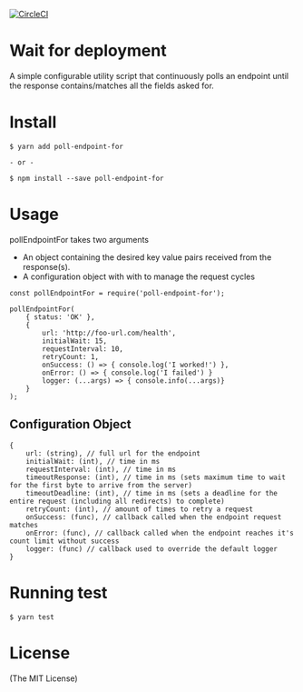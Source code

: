 [![CircleCI](https://circleci.com/gh/noms-digital-studio/poll-endpoint-for.svg?style=svg)](https://circleci.com/gh/noms-digital-studio/poll-endpoint-for)

# Wait for deployment
A simple configurable utility script that continuously polls an endpoint until the response contains/matches all the fields asked for.


# Install
```
$ yarn add poll-endpoint-for

- or -

$ npm install --save poll-endpoint-for
```

# Usage
pollEndpointFor takes two arguments 
- An object containing the desired key value pairs received from the response(s).
- A configuration object with with to manage the request cycles

```JS
const pollEndpointFor = require('poll-endpoint-for');

pollEndpointFor(
    { status: 'OK' },
    { 
        url: 'http://foo-url.com/health',        
        initialWait: 15,
        requestInterval: 10,
        retryCount: 1,
        onSuccess: () => { console.log('I worked!') },
        onError: () => { console.log('I failed') }
        logger: (...args) => { console.info(...args)}
    }
);
```

## Configuration Object
```
{
    url: (string), // full url for the endpoint
    initialWait: (int), // time in ms
    requestInterval: (int), // time in ms
    timeoutResponse: (int), // time in ms (sets maximum time to wait for the first byte to arrive from the server)
    timeoutDeadline: (int), // time in ms (sets a deadline for the entire request (including all redirects) to complete)
    retryCount: (int), // amount of times to retry a request
    onSuccess: (func), // callback called when the endpoint request matches
    onError: (func), // callback called when the endpoint reaches it's count limit without success
    logger: (func) // callback used to override the default logger   
}
```


# Running test
```
$ yarn test
```  


# License

(The MIT License)